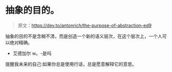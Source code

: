 # 抽象的目的。

> 原文：<https://dev.to/antonrich/the-purpose-of-abstraction-ed9>

抽象的目的不是含糊不清，而是创造一个新的语义层次，在这个层次上，一个人可以绝对精确。

*   艾德加尔 w。-是吗

提醒我未来的自己:如果你总是使用行话，总是愿意解释它的意思。